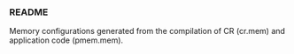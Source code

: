 ### README

Memory configurations generated from the compilation of CR (cr.mem) and application code (pmem.mem).

